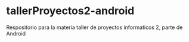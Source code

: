 # tallerProyectos2-android
Respositorio para la materia taller de proyectos informaticos 2, parte de Android
